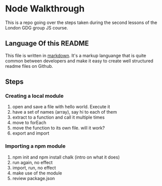 # Node Walkthrough

This is a repo going over the steps taken during the second lessons of the London GDG group JS course.

## Language Of this README

This file is written in [markdown](https://www.markdownguide.org/). It's a markup languange that is quite common between developers and make it easy to create well structured readme files on Github.

## Steps

### Creating a local module
1) open and save a file with hello world. Execute it
2) have a set of names (array), say hi to each of them
3) extract to a function and call it multiple times
4) move to forEach
5) move the function to its own file. will it work?
6) export and import


### Importing a npm module
1) npm init and npm install chalk (intro on what it does)
2) run again, no effect
3) import, run, no effect
4) make use of the module
5) review package.json